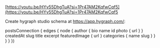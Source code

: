 [https://youtu.be/HYv55DhgTuA?si=1Pr47AM2KqfwCqf5](https://youtu.be/HYv55DhgTuA?si=1Pr47AM2KqfwCqf5


Create hygraph studio schema at https://app.hygraph.com/:

postsConnection {
      edges {
        node {
          author {
            bio
            name
            id
            photo {
              url
            }
          }
          createdAt
          slug
          title
          excerpt
          featuredImage {
            url
          }
          categories {
            name
            slug
          }
        }
      }
    }
  })
